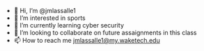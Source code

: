 - 👋 Hi, I’m @jmlassalle1
- 👀 I’m interested in sports
- 🌱 I’m currently learning cyber security
- 💞️ I’m looking to collaborate on future assaignments in this class
- 📫 How to reach me jmlassalle1@my.waketech.edu

<!---
jmlassalle1/jmlassalle1 is a ✨ special ✨ repository because its `README.md` (this file) appears on your GitHub profile.
You can click the Preview link to take a look at your changes.
--->
